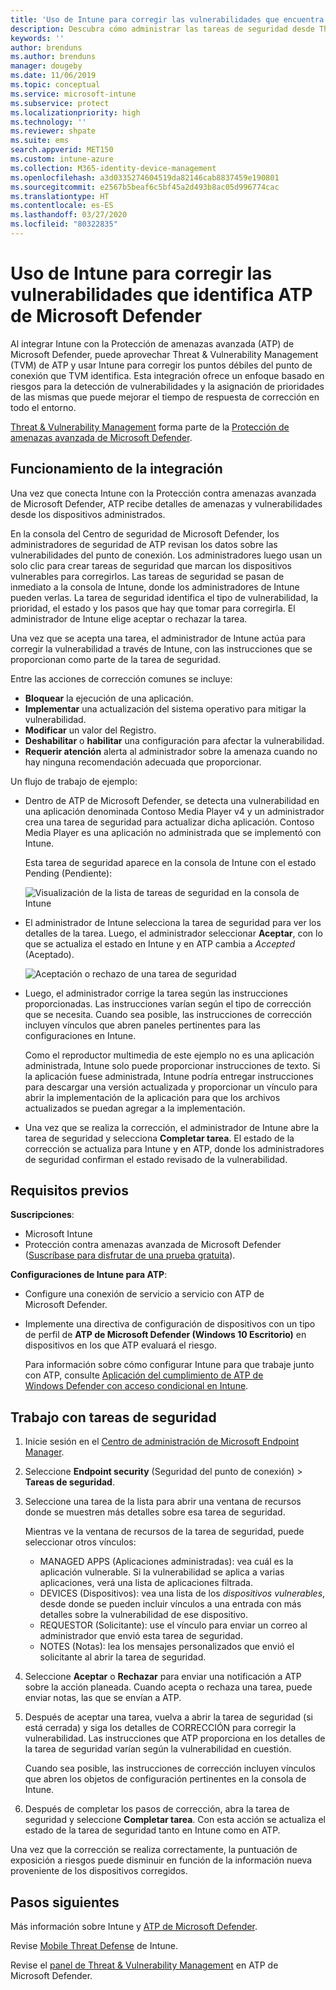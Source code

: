 ```yaml
---
title: 'Uso de Intune para corregir las vulnerabilidades que encuentra ATP de Microsoft Defender: Azure | Microsoft Docs'
description: Descubra cómo administrar las tareas de seguridad desde Threat & Vulnerability Management, parte de la Protección contra amenazas avanzada (ATP) de Microsoft Defender desde la consola de Intune.
keywords: ''
author: brenduns
ms.author: brenduns
manager: dougeby
ms.date: 11/06/2019
ms.topic: conceptual
ms.service: microsoft-intune
ms.subservice: protect
ms.localizationpriority: high
ms.technology: ''
ms.reviewer: shpate
ms.suite: ems
search.appverid: MET150
ms.custom: intune-azure
ms.collection: M365-identity-device-management
ms.openlocfilehash: a3d0335274604519da82146cab8837459e190801
ms.sourcegitcommit: e2567b5beaf6c5bf45a2d493b8ac05d996774cac
ms.translationtype: HT
ms.contentlocale: es-ES
ms.lasthandoff: 03/27/2020
ms.locfileid: "80322835"
---
```

# <a name="use-intune-to-remediate-vulnerabilities-identified-by-microsoft-defender-atp"></a>Uso de Intune para corregir las vulnerabilidades que identifica ATP de Microsoft Defender

Al integrar Intune con la Protección de amenazas avanzada (ATP) de Microsoft Defender, puede aprovechar Threat & Vulnerability Management (TVM) de ATP y usar Intune para corregir los puntos débiles del punto de conexión que TVM identifica. Esta integración ofrece un enfoque basado en riesgos para la detección de vulnerabilidades y la asignación de prioridades de las mismas que puede mejorar el tiempo de respuesta de corrección en todo el entorno.

[Threat & Vulnerability Management](https://docs.microsoft.com/windows/security/threat-protection/windows-defender-atp/next-gen-threat-and-vuln-mgt) forma parte de la [Protección de amenazas avanzada de Microsoft Defender](https://docs.microsoft.com/windows/security/threat-protection/windows-defender-atp/windows-defender-advanced-threat-protection).

## <a name="how-integration-works"></a>Funcionamiento de la integración

Una vez que conecta Intune con la Protección contra amenazas avanzada de Microsoft Defender, ATP recibe detalles de amenazas y vulnerabilidades desde los dispositivos administrados.

En la consola del Centro de seguridad de Microsoft Defender, los administradores de seguridad de ATP revisan los datos sobre las vulnerabilidades del punto de conexión. Los administradores luego usan un solo clic para crear tareas de seguridad que marcan los dispositivos vulnerables para corregirlos. Las tareas de seguridad se pasan de inmediato a la consola de Intune, donde los administradores de Intune pueden verlas. La tarea de seguridad identifica el tipo de vulnerabilidad, la prioridad, el estado y los pasos que hay que tomar para corregirla. El administrador de Intune elige aceptar o rechazar la tarea.

Una vez que se acepta una tarea, el administrador de Intune actúa para corregir la vulnerabilidad a través de Intune, con las instrucciones que se proporcionan como parte de la tarea de seguridad.

Entre las acciones de corrección comunes se incluye:

- **Bloquear** la ejecución de una aplicación.
- **Implementar** una actualización del sistema operativo para mitigar la vulnerabilidad.
- **Modificar** un valor del Registro.
- **Deshabilitar** o **habilitar** una configuración para afectar la vulnerabilidad.
- **Requerir atención** alerta al administrador sobre la amenaza cuando no hay ninguna recomendación adecuada que proporcionar.

Un flujo de trabajo de ejemplo:

- Dentro de ATP de Microsoft Defender, se detecta una vulnerabilidad en una aplicación denominada Contoso Media Player v4 y un administrador crea una tarea de seguridad para actualizar dicha aplicación. Contoso Media Player es una aplicación no administrada que se implementó con Intune.

  Esta tarea de seguridad aparece en la consola de Intune con el estado Pending (Pendiente):

  ![Visualización de la lista de tareas de seguridad en la consola de Intune](./media/atp-manage-vulnerabilities/temp-security-tasks.png)

- El administrador de Intune selecciona la tarea de seguridad para ver los detalles de la tarea.  Luego, el administrador seleccionar **Aceptar**, con lo que se actualiza el estado en Intune y en ATP cambia a *Accepted* (Aceptado).

  ![Aceptación o rechazo de una tarea de seguridad](./media/atp-manage-vulnerabilities/temp-accept-task.png)

- Luego, el administrador corrige la tarea según las instrucciones proporcionadas. Las instrucciones varían según el tipo de corrección que se necesita. Cuando sea posible, las instrucciones de corrección incluyen vínculos que abren paneles pertinentes para las configuraciones en Intune.

  Como el reproductor multimedia de este ejemplo no es una aplicación administrada, Intune solo puede proporcionar instrucciones de texto. Si la aplicación fuese administrada, Intune podría entregar instrucciones para descargar una versión actualizada y proporcionar un vínculo para abrir la implementación de la aplicación para que los archivos actualizados se puedan agregar a la implementación.

- Una vez que se realiza la corrección, el administrador de Intune abre la tarea de seguridad y selecciona **Completar tarea**.  El estado de la corrección se actualiza para Intune y en ATP, donde los administradores de seguridad confirman el estado revisado de la vulnerabilidad.

## <a name="prerequisites"></a>Requisitos previos  

**Suscripciones**:

- Microsoft Intune  
- Protección contra amenazas avanzada de Microsoft Defender ([Suscríbase para disfrutar de una prueba gratuita](https://www.microsoft.com/WindowsForBusiness/windows-atp?ocid=docs-wdatp-main-abovefoldlink)).

**Configuraciones de Intune para ATP**:

- Configure una conexión de servicio a servicio con ATP de Microsoft Defender.
- Implemente una directiva de configuración de dispositivos con un tipo de perfil de **ATP de Microsoft Defender (Windows 10 Escritorio)** en dispositivos en los que ATP evaluará el riesgo.

  Para información sobre cómo configurar Intune para que trabaje junto con ATP, consulte [Aplicación del cumplimiento de ATP de Windows Defender con acceso condicional en Intune](advanced-threat-protection.md#enable-microsoft-defender-atp-in-intune).

## <a name="work-with-security-tasks"></a>Trabajo con tareas de seguridad

1. Inicie sesión en el [Centro de administración de Microsoft Endpoint Manager](https://go.microsoft.com/fwlink/?linkid=2109431).

2. Seleccione **Endpoint security** (Seguridad del punto de conexión)  > **Tareas de seguridad**.

3. Seleccione una tarea de la lista para abrir una ventana de recursos donde se muestren más detalles sobre esa tarea de seguridad.

   Mientras ve la ventana de recursos de la tarea de seguridad, puede seleccionar otros vínculos:

   - MANAGED APPS (Aplicaciones administradas): vea cuál es la aplicación vulnerable. Si la vulnerabilidad se aplica a varias aplicaciones, verá una lista de aplicaciones filtrada.
   - DEVICES (Dispositivos): vea una lista de los *dispositivos vulnerables*, desde donde se pueden incluir vínculos a una entrada con más detalles sobre la vulnerabilidad de ese dispositivo.
   - REQUESTOR (Solicitante): use el vínculo para enviar un correo al administrador que envió esta tarea de seguridad.
   - NOTES (Notas): lea los mensajes personalizados que envió el solicitante al abrir la tarea de seguridad.

4. Seleccione **Aceptar** o **Rechazar** para enviar una notificación a ATP sobre la acción planeada. Cuando acepta o rechaza una tarea, puede enviar notas, las que se envían a ATP.

5. Después de aceptar una tarea, vuelva a abrir la tarea de seguridad (si está cerrada) y siga los detalles de CORRECCIÓN para corregir la vulnerabilidad. Las instrucciones que ATP proporciona en los detalles de la tarea de seguridad varían según la vulnerabilidad en cuestión.

   Cuando sea posible, las instrucciones de corrección incluyen vínculos que abren los objetos de configuración pertinentes en la consola de Intune.

6. Después de completar los pasos de corrección, abra la tarea de seguridad y seleccione **Completar tarea**.  Con esta acción se actualiza el estado de la tarea de seguridad tanto en Intune como en ATP.

Una vez que la corrección se realiza correctamente, la puntuación de exposición a riesgos puede disminuir en función de la información nueva proveniente de los dispositivos corregidos.

## <a name="next-steps"></a>Pasos siguientes
Más información sobre Intune y [ATP de Microsoft Defender](advanced-threat-protection.md).

Revise [Mobile Threat Defense](mobile-threat-defense.md) de Intune.

Revise el [panel de Threat & Vulnerability Management](https://docs.microsoft.com/windows/security/threat-protection/windows-defender-atp/tvm-dashboard-insights) en ATP de Microsoft Defender.
